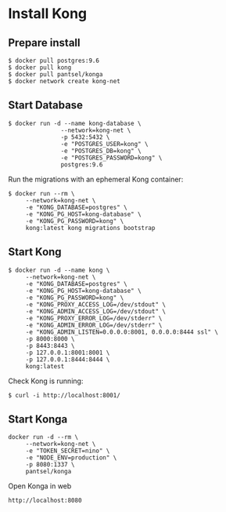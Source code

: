 # Install Kong

## Prepare install
```
$ docker pull postgres:9.6
$ docker pull kong
$ docker pull pantsel/konga
$ docker network create kong-net
```

## Start Database

```
$ docker run -d --name kong-database \
               --network=kong-net \
               -p 5432:5432 \
               -e "POSTGRES_USER=kong" \
               -e "POSTGRES_DB=kong" \
               -e "POSTGRES_PASSWORD=kong" \
               postgres:9.6
```

Run the migrations with an ephemeral Kong container:
```
$ docker run --rm \
     --network=kong-net \
     -e "KONG_DATABASE=postgres" \
     -e "KONG_PG_HOST=kong-database" \
     -e "KONG_PG_PASSWORD=kong" \
     kong:latest kong migrations bootstrap
```

## Start Kong
```
$ docker run -d --name kong \
     --network=kong-net \
     -e "KONG_DATABASE=postgres" \
     -e "KONG_PG_HOST=kong-database" \
     -e "KONG_PG_PASSWORD=kong" \
     -e "KONG_PROXY_ACCESS_LOG=/dev/stdout" \
     -e "KONG_ADMIN_ACCESS_LOG=/dev/stdout" \
     -e "KONG_PROXY_ERROR_LOG=/dev/stderr" \
     -e "KONG_ADMIN_ERROR_LOG=/dev/stderr" \
     -e "KONG_ADMIN_LISTEN=0.0.0.0:8001, 0.0.0.0:8444 ssl" \
     -p 8000:8000 \
     -p 8443:8443 \
     -p 127.0.0.1:8001:8001 \
     -p 127.0.0.1:8444:8444 \
     kong:latest
```
Check Kong is running:
```
$ curl -i http://localhost:8001/
```

## Start Konga
```
docker run -d --rm \
     --network=kong-net \
     -e "TOKEN_SECRET=nino" \
     -e "NODE_ENV=production" \
     -p 8080:1337 \
     pantsel/konga
```

Open Konga in web
```
http://localhost:8080
```